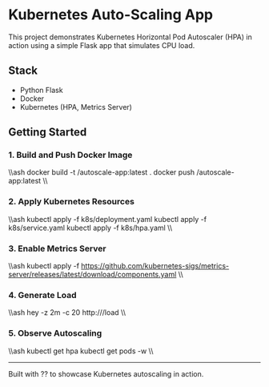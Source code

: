 # Kubernetes Auto-Scaling App

This project demonstrates Kubernetes Horizontal Pod Autoscaler (HPA) in action using a simple Flask app that simulates CPU load.

## Stack
- Python Flask
- Docker
- Kubernetes (HPA, Metrics Server)

##  Getting Started

### 1. Build and Push Docker Image
\\\ash
docker build -t <your-dockerhub-username>/autoscale-app:latest .
docker push <your-dockerhub-username>/autoscale-app:latest
\\\

### 2. Apply Kubernetes Resources
\\\ash
kubectl apply -f k8s/deployment.yaml
kubectl apply -f k8s/service.yaml
kubectl apply -f k8s/hpa.yaml
\\\

### 3. Enable Metrics Server
\\\ash
kubectl apply -f https://github.com/kubernetes-sigs/metrics-server/releases/latest/download/components.yaml
\\\

### 4. Generate Load
\\\ash
hey -z 2m -c 20 http://<external-ip>/load
\\\

### 5. Observe Autoscaling
\\\ash
kubectl get hpa
kubectl get pods -w
\\\

---

Built with ?? to showcase Kubernetes autoscaling in action.
